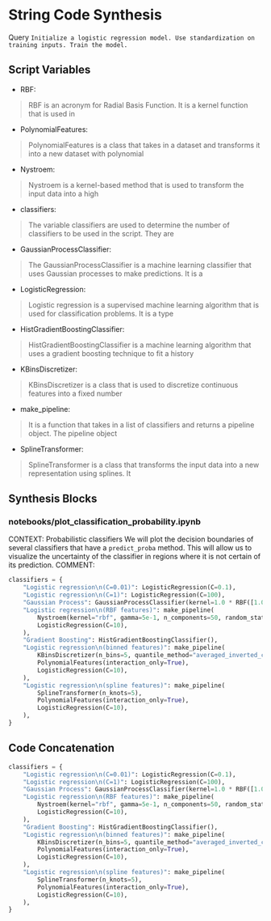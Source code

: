 # String Code Synthesis
Query `Initialize a logistic regression model. Use standardization on training inputs. Train the model.`
## Script Variables
- RBF:<br>
>RBF is an acronym for Radial Basis Function. It is a kernel function that is used in
- PolynomialFeatures:<br>
>PolynomialFeatures is a class that takes in a dataset and transforms it into a new dataset with polynomial
- Nystroem:<br>
>Nystroem is a kernel-based method that is used to transform the input data into a high
- classifiers:<br>
>The variable classifiers are used to determine the number of classifiers to be used in the script. They are
- GaussianProcessClassifier:<br>
>The GaussianProcessClassifier is a machine learning classifier that uses Gaussian processes to make predictions. It is a
- LogisticRegression:<br>
>Logistic regression is a supervised machine learning algorithm that is used for classification problems. It is a type
- HistGradientBoostingClassifier:<br>
>HistGradientBoostingClassifier is a machine learning algorithm that uses a gradient boosting technique to fit a history
- KBinsDiscretizer:<br>
>KBinsDiscretizer is a class that is used to discretize continuous features into a fixed number
- make_pipeline:<br>
>It is a function that takes in a list of classifiers and returns a pipeline object. The pipeline object
- SplineTransformer:<br>
>SplineTransformer is a class that transforms the input data into a new representation using splines. It
## Synthesis Blocks
### notebooks/plot_classification_probability.ipynb
CONTEXT:  Probabilistic classifiers  We will plot the decision boundaries of several classifiers that have a `predict_proba` method. This will allow
us to visualize the uncertainty of the classifier in regions where it is not certain of its prediction.   COMMENT:
```python
classifiers = {
    "Logistic regression\n(C=0.01)": LogisticRegression(C=0.1),
    "Logistic regression\n(C=1)": LogisticRegression(C=100),
    "Gaussian Process": GaussianProcessClassifier(kernel=1.0 * RBF([1.0, 1.0])),
    "Logistic regression\n(RBF features)": make_pipeline(
        Nystroem(kernel="rbf", gamma=5e-1, n_components=50, random_state=1),
        LogisticRegression(C=10),
    ),
    "Gradient Boosting": HistGradientBoostingClassifier(),
    "Logistic regression\n(binned features)": make_pipeline(
        KBinsDiscretizer(n_bins=5, quantile_method="averaged_inverted_cdf"),
        PolynomialFeatures(interaction_only=True),
        LogisticRegression(C=10),
    ),
    "Logistic regression\n(spline features)": make_pipeline(
        SplineTransformer(n_knots=5),
        PolynomialFeatures(interaction_only=True),
        LogisticRegression(C=10),
    ),
}
```

## Code Concatenation
```python
classifiers = {
    "Logistic regression\n(C=0.01)": LogisticRegression(C=0.1),
    "Logistic regression\n(C=1)": LogisticRegression(C=100),
    "Gaussian Process": GaussianProcessClassifier(kernel=1.0 * RBF([1.0, 1.0])),
    "Logistic regression\n(RBF features)": make_pipeline(
        Nystroem(kernel="rbf", gamma=5e-1, n_components=50, random_state=1),
        LogisticRegression(C=10),
    ),
    "Gradient Boosting": HistGradientBoostingClassifier(),
    "Logistic regression\n(binned features)": make_pipeline(
        KBinsDiscretizer(n_bins=5, quantile_method="averaged_inverted_cdf"),
        PolynomialFeatures(interaction_only=True),
        LogisticRegression(C=10),
    ),
    "Logistic regression\n(spline features)": make_pipeline(
        SplineTransformer(n_knots=5),
        PolynomialFeatures(interaction_only=True),
        LogisticRegression(C=10),
    ),
}
```
